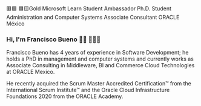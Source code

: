 🟥🟩
🟦🟨Gold Microsoft Learn Student Ambassador
Ph.D. Student Administration and Computer Systems
Associate Consultant ORACLE México

### Hi, I'm Francisco Bueno 👋🏽 👨🏽‍💻

Francisco Bueno has 4 years of experience in Software Development; he holds a PhD in management and computer systems and currently works as Associate Consulting in Middleware, BI and Commerce Cloud Technologies at ORACLE Mexico.

He recently acquired the Scrum Master Accredited Certification™ from the International Scrum Institute™ and the Oracle Cloud Infrastructure Foundations 2020 from the ORACLE Academy.

<!--
**fjbueno/fjbueno** is a ✨ _special_ ✨ repository because its `README.md` (this file) appears on your GitHub profile.

Here are some ideas to get you started:

🔭 I’m currently working on ...
- 🌱 I’m currently learning ...
- 👯 I’m looking to collaborate on ...
- 🤔 I’m looking for help with ...
- 💬 Ask me about ...
- 📫 How to reach me: ...
- 😄 Pronouns: ...
- ⚡ Fun fact: ...
-->
